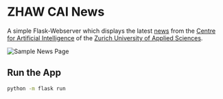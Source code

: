 # ZHAW CAI News

A simple Flask-Webserver which displays the latest [news](https://www.zhaw.ch/en/engineering/institutes-centres/cai/#c165128) from the [Centre for Artificial Intelligence](https://www.zhaw.ch/en/engineering/institutes-centres/cai/) of the [Zurich University of Applied Sciences](https://www.zhaw.ch/en/university/).


![Sample News Page](https://user-images.githubusercontent.com/46379095/182652881-55139708-9af5-4eda-96ba-d6a369e47829.png)


## Run the App

````bash
python -m flask run
````
